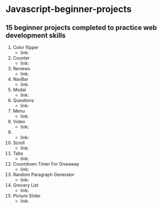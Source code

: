 # Javascript-beginner-projects

## 15 beginner projects completed to practice web development skills

1. Color flipper
    - link:
2. Counter
    - link: 
3. Reviews
    - link:
4. NavBar
    - link:
5. Modal
    - link:
6. Questions
    - link:
7. Menu
    - link:
8. Video
    - link:
9. 
    - link:
10. Scroll
    - link:
11. Tabs
    - link:
12. Countdown Timer For Giveaway
    - link:
13. Random Paragraph Generator
    - link: 
14. Grocery List
    - link:
15. Picture Slider
    - link:



